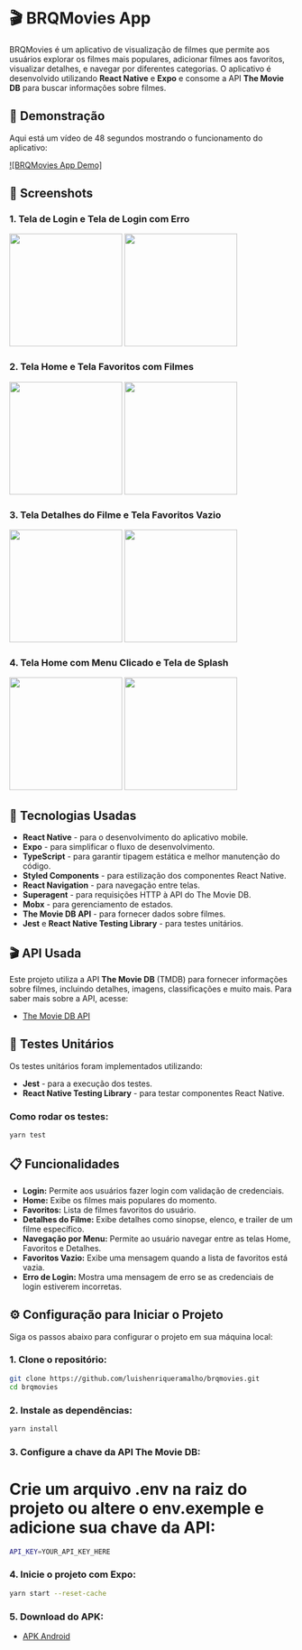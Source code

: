 # 🎬 BRQMovies App

BRQMovies é um aplicativo de visualização de filmes que permite aos usuários explorar os filmes mais populares, adicionar filmes aos favoritos, visualizar detalhes, e navegar por diferentes categorias. O aplicativo é desenvolvido utilizando **React Native** e **Expo** e consome a API **The Movie DB** para buscar informações sobre filmes.

## 🎥 Demonstração

Aqui está um vídeo de 48 segundos mostrando o funcionamento do aplicativo:

[![BRQMovies App Demo]](assets/gifMovie.mp4)

## 📱 Screenshots

### 1. Tela de Login e Tela de Login com Erro

<div>
  <img src="assets/prints/login.jpeg" width="200"/>
  <img src="assets/prints/login-error.jpeg" width="200"/>
</div>

### 2. Tela Home e Tela Favoritos com Filmes

<div>
  <img src="assets/prints/home.jpeg" width="200"/>
  <img src="assets/prints/favorite-movies.jpeg" width="200"/>
</div>

### 3. Tela Detalhes do Filme e Tela Favoritos Vazio

<div>
  <img src="assets/prints/movie-detail.jpeg" width="200"/>
  <img src="assets/prints/favorite-clean.jpeg" width="200"/>
</div>

### 4. Tela Home com Menu Clicado e Tela de Splash

<div>
  <img src="assets/prints/home-menu.jpeg" width="200"/>
  <img src="assets/prints/splash.jpeg" width="200"/>
</div>

## 🚀 Tecnologias Usadas

- **React Native** - para o desenvolvimento do aplicativo mobile.
- **Expo** - para simplificar o fluxo de desenvolvimento.
- **TypeScript** - para garantir tipagem estática e melhor manutenção do código.
- **Styled Components** - para estilização dos componentes React Native.
- **React Navigation** - para navegação entre telas.
- **Superagent** - para requisições HTTP à API do The Movie DB.
- **Mobx** - para gerenciamento de estados.
- **The Movie DB API** - para fornecer dados sobre filmes.
- **Jest** e **React Native Testing Library** - para testes unitários.

## 🎬 API Usada

Este projeto utiliza a API **The Movie DB** (TMDB) para fornecer informações sobre filmes, incluindo detalhes, imagens, classificações e muito mais. Para saber mais sobre a API, acesse:

- [The Movie DB API](https://developers.themoviedb.org/3)

## 🧪 Testes Unitários

Os testes unitários foram implementados utilizando:

- **Jest** - para a execução dos testes.
- **React Native Testing Library** - para testar componentes React Native.

### Como rodar os testes:

```bash
yarn test
```

## 📋 Funcionalidades

- **Login:** Permite aos usuários fazer login com validação de credenciais.
- **Home:** Exibe os filmes mais populares do momento.
- **Favoritos:** Lista de filmes favoritos do usuário.
- **Detalhes do Filme:** Exibe detalhes como sinopse, elenco, e trailer de um filme específico.
- **Navegação por Menu:** Permite ao usuário navegar entre as telas Home, Favoritos e Detalhes.
- **Favoritos Vazio:** Exibe uma mensagem quando a lista de favoritos está vazia.
- **Erro de Login:** Mostra uma mensagem de erro se as credenciais de login estiverem incorretas.

## ⚙️ Configuração para Iniciar o Projeto

Siga os passos abaixo para configurar o projeto em sua máquina local:

### 1. Clone o repositório:

```bash
git clone https://github.com/luishenriqueramalho/brqmovies.git
cd brqmovies
```

### 2. Instale as dependências:

```bash
yarn install
```

### 3. Configure a chave da API The Movie DB:

# Crie um arquivo .env na raiz do projeto ou altere o env.exemple e adicione sua chave da API:

```bash
API_KEY=YOUR_API_KEY_HERE
```

### 4. Inicie o projeto com Expo:

```bash
yarn start --reset-cache
```

### 5. Download do APK:

- [APK Android](https://drive.google.com/file/d/1jfLS6xr7iLpq4GVOEIyO0yhJBNI1S8K8/view?usp=sharing)
